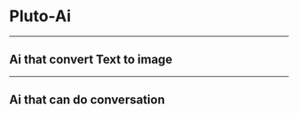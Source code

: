 # Pluto-Ai
--------------------------------
## Ai that convert Text to image
--------------------------------
## Ai that can do conversation
